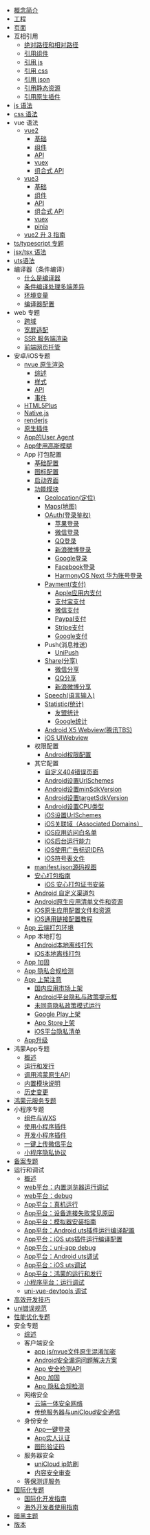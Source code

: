 * [概念简介](README.md)
* [工程](project.md)
* [页面](page.md)
* 互相引用
  * [绝对路径和相对路径](page-path.md)
  * [引用组件](page-component.md)
  * [引用 js](page-script.md)
  * [引用 css](page-style.md)
  * [引用 json](page-json.md)
  * [引用静态资源](page-static-assets.md)
  * [引用原生插件](/plugin/native-plugin.md)
* [js 语法](syntax-js.md)
* [css 语法](syntax-css.md)
* vue 语法
  * [vue2](vue-basics.md)
    * [基础](vue-basics.md)
    * [组件](vue-components.md)
    * [API](vue-api.md)
    * [vuex](vue-vuex.md)
    * [组合式 API](vue-composition-api.md)
  * [vue3](vue3-basics.md)
    * [基础](vue3-basics.md)
    * [组件](vue3-components.md)
    * [API](vue3-api.md)
    * [组合式 API](vue3-composition-api.md)
    * [vuex](vue3-vuex.md)
    * [pinia](vue3-pinia.md)
  * [vue2 升 3 指南](migration-to-vue3.md)
* [ts/typescript 专题](typescript-subject.md)
* [jsx/tsx 语法](syntax-jsx.md)
* [uts语法](https://doc.dcloud.net.cn/uni-app-x/uts/)
* 编译器（条件编译）
  * [什么是编译器](compiler.md)
  * [条件编译处理多端差异](platform.md)
  * [环境变量](env.md)
  * [编译器配置](compiler-config.md)
* web 专题
  * [跨域](CORS.md)
  * [宽屏适配](adapt.md)
  * [SSR 服务端渲染](ssr.md)
  * [前端网页托管](https://doc.dcloud.net.cn/uniCloud/hosting.html)
* 安卓/iOS专题
  * [nvue 原生渲染](nvue-outline.md)
    * [综述](nvue-outline.md)
    * [样式](nvue-css.md)
    * [API](nvue-api.md)
    * [事件](nvue-event.md)
  * [HTML5Plus](use-html5plus.md)
  * [Native.js](native-js.md)
  * [renderjs](renderjs.md)
  * [原生插件](https://nativesupport.dcloud.net.cn/NativePlugin/README)
  * [App的User Agent](app-useragent.md)
  * [App使用高斯模糊](app-blureffect.md)
  * App 打包配置
    * [基础配置](app-base.md)
    * [图标配置](app-icons.md)
    * [启动界面](app-splashscreen.md)
    * [功能模块](app-modules.md)
      * [Geolocation(定位)](app-geolocation.md)
      * [Maps(地图)](app-maps.md)
      * [OAuth(登录鉴权)](app-oauth.md)
        * [苹果登录](app-oauth-apple.md)
        * [微信登录](app-oauth-weixin.md)
        * [QQ登录](app-oauth-qq.md)
        * [新浪微博登录](app-oauth-weibo.md)
        * [Google登录](app-oauth-google.md)
        * [Facebook登录](app-oauth-facebook.md)
        * [HarmonyOS Next 华为账号登录](app-oauth-huawei.md)
      * [Payment(支付)](app-payment.md)
        * [Apple应用内支付](app-payment-aip.md)
        * [支付宝支付](app-payment-alipay.md)
        * [微信支付](app-payment-weixin.md)
        * [Paypal支付](app-payment-paypal.md)
        * [Stripe支付](app-payment-stripe.md)
        * [Google支付](app-payment-google.md)
      * Push(消息推送)
        * [UniPush](app-push-unipush.md)
      * [Share(分享)](app-share.md)
        * [微信分享](app-share-weixin.md)
        * [QQ分享](app-share-qq.md)
        * [新浪微博分享](app-share-weibo.md)
      * [Speech(语言输入)](app-speech.md)
      * [Statistic(统计)](app-statistic.md)
        * [友盟统计](app-statistic-umeng.md)
        * [Google统计](app-statistic-google.md)
      * [Android X5 Webview(腾讯TBS)](app-android-x5.md)
      * [iOS UIWebview](app-ios-uiwebview.md)
    * 权限配置
      * [Android权限配置](app-permission-android.md)
	* 其它配置
      * [自定义404错误页面](app-webview-error.md)
      * [Android设置UrlSchemes](app-android-schemes.md)
      * [Android设置minSdkVersion](app-android-minsdkversion.md)
      * [Android设置targetSdkVersion](app-android-targetsdkversion.md)
      * [Android设置CPU类型](app-android-abifilters.md)
      * [iOS设置UrlSchemes](app-ios-schemes.md)
      * [iOS关联域（Associated Domains）](app-ios-capabilities.md#associateddomains)
      * [iOS应用访问白名单](app-ios-schemewhitelist.md)
      * [iOS后台运行能力](app-ios-uibackgroundmodes.md)
      * [iOS使用广告标识IDFA](app-ios-idfa.md)
      * [iOS符号表文件](app-ios-dsym.md)
    * [manifest.json源码视图](/collocation/manifest-app.md)
    * [安心打包指南](build/SafePack.md)
      * [iOS 安心打包证书安装](build/iosSafePack.md)
    * [Android 自定义渠道包](build/AndroidChannel.md)
    * [Android原生应用清单文件和资源](app-nativeresource-android.md)
    * [iOS原生应用配置文件和资源](app-nativeresource-ios.md)
    * [iOS通用链接配置教程](app-ios-capabilities.md)
  * [App 云端打包环境](app-env.md)
  * App 本地打包
    * [Android本地离线打包](https://nativesupport.dcloud.net.cn/AppDocs/usesdk/android)
    * [iOS本地离线打包](https://nativesupport.dcloud.net.cn/AppDocs/usesdk/ios)
  * [App 加固](app-security.md)
  * [App 隐私合规检测](app-privacy-detect.md)
  * [App 上架注意](store.md)
    * [国内应用市场上架](android-store.md)
    * [Android平台隐私与政策提示框](app-privacy-android.md)
    * [未同意隐私政策模式运行](app-disagreemode.md)
    * [Google Play上架](android-gp.md)
    * [App Store上架](ios-app-store.md)
    * [iOS平台隐私清单](app-ios-privacyinfo.md)
  * [App升级](https://doc.dcloud.net.cn/uniCloud/upgrade-center.html)
* 鸿蒙App专题
  * [概述](harmony/intro.md)
  * [运行和发行](harmony/runbuild.md)
  * [调用鸿蒙原生API](harmony/native-api.md)
  * [内置模块说明](harmony/built-in-module.md)
  * [历史变更](harmony/history.md)
* [鸿蒙元服务专题](mp-harmony/intro.md)
* 小程序专题
  * [组件与WXS](miniprogram-subject.md)
  * [使用小程序插件](mp-weixin-plugin.md)
  * [开发小程序插件](mp-weixin-plugin-dev.md)
  * [一键上传微信平台](build/publish-mp-weixin-cli.md)
  * [小程序隐私协议](mp-weixin-user-privacy.md)
* [备案专题](beian.md)
* 运行和调试
  * [概述](run-and-debug.md)
  * [web平台：内置浏览器运行调试](debug/debug-web-via-hx.md)
  * [web平台：debug](debug/debug-web-via-chrome.md)
  * [App平台：真机运行](run/run-app.md)
  * [App平台：设备连接失败常见原因](run/run-app-faq.md)
  * [App平台：模拟器安装指南](run/installSimulator.md)
  * [App平台：Android uts插件运行编译配置](run/uts-development-android.md)
  * [App平台：iOS uts插件运行编译配置](run/uts-development-ios.md)
  * [App平台：uni-app debug](debug/debug-app.md)
  * [App平台：Android uts调试](debug/uni-uts-debug.md)
  * [App平台：iOS uts调试](debug/uni-uts-debug-ios.md)
  * [App平台：鸿蒙的运行和发行](run/run-app-harmony.md)
  * [小程序平台：运行调试](debug/debug-mp.md)
  * [uni-vue-devtools 调试](debug/uni-vue-devtools.md)
* [高效开发技巧](snippet.md)
* [uni错误规范](err-spec.md)
* [性能优化专题](performance.md)
* 安全专题
  * [综述](safe.md)
  * 客户端安全
    * [app js/nvue文件原生混淆加密](app-sec-confusion.md)
	* [Android安全漏洞问题解决方案](app-sec-android.md)
    * [App 安全检测API](app-sec-api.md)
	* [App 加固](app-security.md)
	* [App 隐私合规检测](app-privacy-detect.md)
  * 网络安全
    * [云端一体安全网络](https://doc.dcloud.net.cn/uniCloud/secure-network.html)
    * [传统服务器与uniCloud安全通信](https://doc.dcloud.net.cn/uniCloud/uni-cloud-s2s.html)
  * 身份安全
    * [App一键登录](/univerify.md)
    * [App实人认证](https://doc.dcloud.net.cn/uniCloud/frv/intro.html)
    * [图形验证码](https://doc.dcloud.net.cn/uniCloud/uni-captcha.html)
  * 服务器安全
    * [uniCloud ip防刷](https://doc.dcloud.net.cn/uniCloud/ip-filter.html)
    * [内容安全审查](https://ext.dcloud.net.cn/plugin?id=5460)
  * [等保测评服务](djbh.md)
* [国际化专题](i18n.md)
	* [国际化开发指南](i18n.md)
	* [海外开发者使用指南](internationalization.md)
* [暗黑主题](darkmode.md)
* [版本](version.md)
